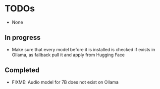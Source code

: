 # TODOs

- None

## In progress

- Make sure that every model before it is installed is checked if exists in Ollama, as fallback pull it and apply from Hugging Face

## Completed

- FIXME: Audio model for 7B does not exist on Ollama

